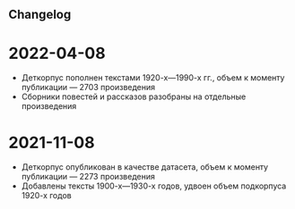 ## Changelog

# 2022-04-08
- Деткорпус пополнен текстами 1920-х—1990-х гг., объем к моменту публикации — 2703 произведения
- Сборники повестей и рассказов разобраны на отдельные произведения

# 2021-11-08

- Деткорпус опубликован в качестве датасета, объем к моменту публикации — 2273 произведения
- Добавлены тексты 1900-х—1930-х годов, удвоен объем подкорпуса 1920-х годов